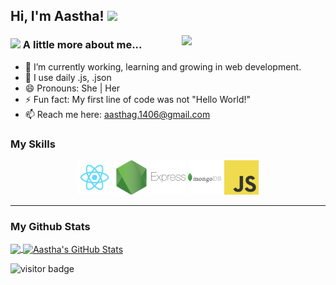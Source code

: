 <h2>Hi, I'm Aastha! <img src="https://media.giphy.com/media/cIjvVL8ecNWJsSkYxD/giphy.gif" width="50"></h2>
<img align='right' src="https://media.giphy.com/media/dWxO36Jzd6bTSt5dIY/giphy.gif" width="230">

### <img src="https://media.giphy.com/media/VgCDAzcKvsR6OM0uWg/giphy.gif" width="50"> A little more about me... 
- 🌱 I’m currently working, learning and growing in web development. 
- 🤔 I use daily .js, .json
- 😄 Pronouns: She | Her
- ⚡ Fun fact: My first line of code was not "Hello World!"
- 📫 Reach me here: <a href="mailto:aasthag.1406@gmail.com">aasthag.1406@gmail.com</a>

### My Skills
<p align="center">
  <img src="https://raw.githubusercontent.com/github/explore/80688e429a7d4ef2fca1e82350fe8e3517d3494d/topics/react/react.png" alt="react" width="55" height="55"/>
  <img src="https://raw.githubusercontent.com/github/explore/80688e429a7d4ef2fca1e82350fe8e3517d3494d/topics/nodejs/nodejs.png" alt="node" width="55" height="55"/>
  <img src="https://raw.githubusercontent.com/github/explore/80688e429a7d4ef2fca1e82350fe8e3517d3494d/topics/express/express.png" alt="express" width="55" height="55"/>
  <img src="https://raw.githubusercontent.com/github/explore/80688e429a7d4ef2fca1e82350fe8e3517d3494d/topics/mongodb/mongodb.png" alt="mongodb" width="55" height="55"/>
  <img src="https://raw.githubusercontent.com/github/explore/80688e429a7d4ef2fca1e82350fe8e3517d3494d/topics/javascript/javascript.png" alt="javascript" width="55" height="55"/>
</p>


___

### My Github Stats 
<a href="https://github.com/aastha-14/aastha-14">
  <img align="center" src="https://github-readme-stats.vercel.app/api/top-langs/?username=aastha-14&hide=java,html&title_color=ffffff&text_color=c9cacc&icon_color=2bbc8a&bg_color=1d1f21&theme=gruvbox" />
</a>
<a href="https://github.com/aastha-14/aastha-14">
  <img align="center" src="https://github-readme-stats.vercel.app/api?username=aastha-14&show_icons=true&line_height=27&count_private=true&title_color=ffffff&text_color=c9cacc&icon_color=2bbc8a&bg_color=1d1f21&theme=gruvbox" alt="Aastha's GitHub Stats" />
</a>

<!-- Resources -->
<!-- GitHub Stats: https://github.com/anuraghazra/github-readme-stats -->

![visitor badge](https://visitor-badge.glitch.me/badge?page_id=aastha-14.aastha-14)


  

